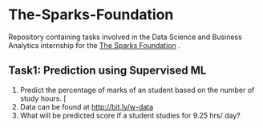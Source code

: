 # The-Sparks-Foundation 

Repository containing tasks involved in the Data Science and Business Analytics internship for the [The Sparks Foundation](https://www.linkedin.com/company/the-sparks-foundation/) .

## Task1: Prediction using Supervised ML 
1. Predict the percentage of marks of an student based on the number of study hours.               [
2. Data can be found at http://bit.ly/w-data
3. What will be predicted score if a student studies for 9.25 hrs/ day?



